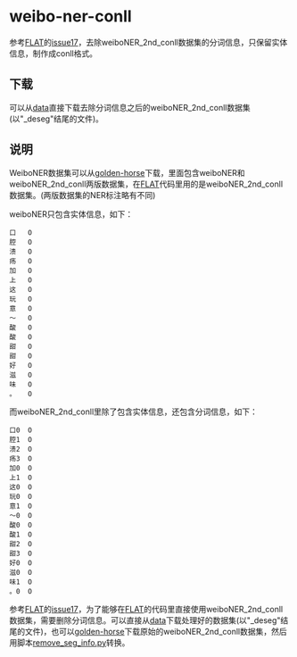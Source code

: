 # weibo-ner-conll
参考[FLAT](https://github.com/LeeSureman/Flat-Lattice-Transformer)的[issue17](https://github.com/LeeSureman/Flat-Lattice-Transformer/issues/17)，去除weiboNER_2nd_conll数据集的分词信息，只保留实体信息，制作成conll格式。

## 下载

可以从[data](https://github.com/shenhuaze/weibo-ner-conll/tree/main/data)直接下载去除分词信息之后的weiboNER_2nd_conll数据集(以"_deseg"结尾的文件)。

## 说明

WeiboNER数据集可以从[golden-horse](https://github.com/hltcoe/golden-horse/tree/master/data)下载，里面包含weiboNER和weiboNER_2nd_conll两版数据集，在[FLAT](https://github.com/LeeSureman/Flat-Lattice-Transformer)代码里用的是weiboNER_2nd_conll数据集。(两版数据集的NER标注略有不同)

weiboNER只包含实体信息，如下：

```
口	O
腔	O
溃	O
疡	O
加	O
上	O
这	O
玩	O
意	O
～	O
酸	O
酸	O
甜	O
甜	O
好	O
滋	O
味	O
。	O
```

而weiboNER_2nd_conll里除了包含实体信息，还包含分词信息，如下：

```
口0	O
腔1	O
溃2	O
疡3	O
加0	O
上1	O
这0	O
玩0	O
意1	O
～0	O
酸0	O
酸1	O
甜2	O
甜3	O
好0	O
滋0	O
味1	O
。0	O
```

参考[FLAT](https://github.com/LeeSureman/Flat-Lattice-Transformer)的[issue17](https://github.com/LeeSureman/Flat-Lattice-Transformer/issues/17)，为了能够在[FLAT](https://github.com/LeeSureman/Flat-Lattice-Transformer)的代码里直接使用weiboNER_2nd_conll数据集，需要删除分词信息。可以直接从[data](https://github.com/shenhuaze/weibo-ner-conll/tree/main/data)下载处理好的数据集(以"_deseg"结尾的文件)，也可以[golden-horse](https://github.com/hltcoe/golden-horse/tree/master/data)下载原始的weiboNER_2nd_conll数据集，然后用脚本[remove_seg_info.py](https://github.com/shenhuaze/weibo-ner-conll/blob/main/remove_seg_info.py)转换。
